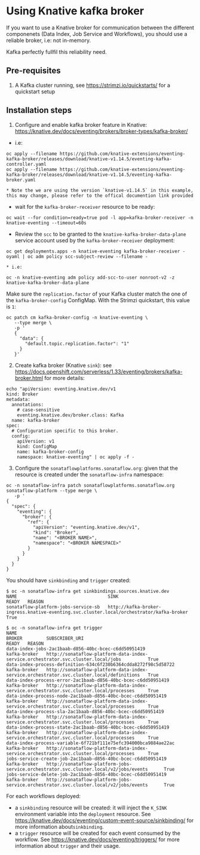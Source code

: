 # Using Knative kafka broker
If you want to use a Knative broker for communication between the different componenets (Data Index, Job Service and Workflows), you should use a reliable broker, i.e: not in-memory.

Kafka perfectly fullfil this reliability need.

## Pre-requisites

1. A Kafka cluster running, see https://strimzi.io/quickstarts/ for a quickstart setup

## Installation steps

1. Configure and enable kafka broker feature in Knative: https://knative.dev/docs/eventing/brokers/broker-types/kafka-broker/
  * i.e: 
```console
oc apply --filename https://github.com/knative-extensions/eventing-kafka-broker/releases/download/knative-v1.14.5/eventing-kafka-controller.yaml
oc apply --filename https://github.com/knative-extensions/eventing-kafka-broker/releases/download/knative-v1.14.5/eventing-kafka-broker.yaml
```
    * Note the we are using the version `knative-v1.14.5` in this example, this may change, please refer to the offical documention link provided
  * wait for the `kafka-broker-receiver` resource to be ready:
```console
oc wait --for condition=ready=true pod -l app=kafka-broker-receiver -n knative-eventing --timeout=60s
```
  * Review the `scc` to be granted to the `knative-kafka-broker-data-plane` service account used by the `kafka-broker-receiver`  deployment:
```console
oc get deployments.apps -n knative-eventing kafka-broker-receiver -oyaml | oc adm policy scc-subject-review --filename -
```
    * i.e:
```console
oc -n knative-eventing adm policy add-scc-to-user nonroot-v2 -z knative-kafka-broker-data-plane
```
Make sure the `replication.factor` of your Kafka cluster match the one of the `kafka-broker-config` ConfigMap. With the Strimzi quickstart, this value is `1`:
```console
oc patch cm kafka-broker-config -n knative-eventing \
   --type merge \
   -p '
   {
     "data": {
       "default.topic.replication.factor": "1"
     }
   }'
```
2. Create kafka broker (Knative `sink`): see https://docs.openshift.com/serverless/1.33/eventing/brokers/kafka-broker.html for more details:
```Console
echo "apiVersion: eventing.knative.dev/v1
kind: Broker
metadata:
  annotations:
    # case-sensitive
    eventing.knative.dev/broker.class: Kafka
  name: kafka-broker
spec:
  # Configuration specific to this broker.
  config:
    apiVersion: v1
    kind: ConfigMap
    name: kafka-broker-config
    namespace: knative-eventing" | oc apply -f -
```
3. Configure the `sonataflowplatforms.sonataflow.org`: given that the resource is created under the `sonataflow-infra` namespace:
```console
oc -n sonataflow-infra patch sonataflowplatforms.sonataflow.org sonataflow-platform --type merge \
   -p '
{
  "spec": {
    "eventing": {
      "broker": {
        "ref": {
          "apiVersion": "eventing.knative.dev/v1",
          "kind": "Broker",
          "name": "<BROKER NAME>",
          "namespace": "<BROKER NAMESPACE>"
        }
      }
    }
  }
}
```

You should have `sinkbinding` and `trigger` created:
```
$ oc -n sonataflow-infra get sinkbindings.sources.knative.dev 
NAME                                  SINK                                                                                        READY   REASON
sonataflow-platform-jobs-service-sb   http://kafka-broker-ingress.knative-eventing.svc.cluster.local/orchestrator/kafka-broker    True    

$ oc -n sonataflow-infra get trigger
NAME                                                              BROKER         SUBSCRIBER_URI                                                                             READY   REASON
data-index-jobs-2ac1baab-d856-40bc-bcec-c6dd50951419              kafka-broker   http://sonataflow-platform-data-index-service.orchestrator.svc.cluster.local/jobs          True    
data-index-process-definition-634c6f230b6364cdda8272f98c5d58722   kafka-broker   http://sonataflow-platform-data-index-service.orchestrator.svc.cluster.local/definitions   True    
data-index-process-error-2ac1baab-d856-40bc-bcec-c6dd50951419     kafka-broker   http://sonataflow-platform-data-index-service.orchestrator.svc.cluster.local/processes     True    
data-index-process-node-2ac1baab-d856-40bc-bcec-c6dd50951419      kafka-broker   http://sonataflow-platform-data-index-service.orchestrator.svc.cluster.local/processes     True    
data-index-process-sla-2ac1baab-d856-40bc-bcec-c6dd50951419       kafka-broker   http://sonataflow-platform-data-index-service.orchestrator.svc.cluster.local/processes     True    
data-index-process-state-2ac1baab-d856-40bc-bcec-c6dd50951419     kafka-broker   http://sonataflow-platform-data-index-service.orchestrator.svc.cluster.local/processes     True    
data-index-process-variable-6f721bf111e75efc394000bca9884ae22ac   kafka-broker   http://sonataflow-platform-data-index-service.orchestrator.svc.cluster.local/processes     True    
jobs-service-create-job-2ac1baab-d856-40bc-bcec-c6dd50951419      kafka-broker   http://sonataflow-platform-jobs-service.orchestrator.svc.cluster.local/v2/jobs/events      True    
jobs-service-delete-job-2ac1baab-d856-40bc-bcec-c6dd50951419      kafka-broker   http://sonataflow-platform-jobs-service.orchestrator.svc.cluster.local/v2/jobs/events      True    
```

For each workflows deployed:
  * a `sinkbinding` resource will be created: it will inject the `K_SINK` environment variable into the  `deployment` resource. See https://knative.dev/docs/eventing/custom-event-source/sinkbinding/ for more information about`sinkbinding`.
  * a `trigger` resource will be created for each event consumed by the workflow. See https://knative.dev/docs/eventing/triggers/ for more information about `trigger` and their usage.
